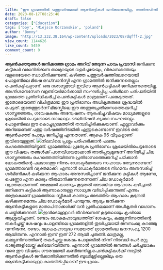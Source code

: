 ```yaml
---
title: "ഈ ഗ്രാമത്തിൽ പത്തുവർഷമായി ആൺകുട്ടികൾ ജനിക്കുന്നേയില്ല, അതിനുപിന്നിലെ ദുരൂഹത എന്താണ് ?"
date: 2023-08-17T08:25:48
draft: false
categories: ["Education"]
tags: ['boy', 'Miejsce Odrzanskie', 'poland']
author: "Bonny"
image: "http://13.232.38.164/wp-content/uploads/2023/08/dqfff-2.jpg"
view_count: 1144626
like_count: 5459
comment_count: 0
---
```


**ആൺകുഞ്ഞുങ്ങൾ ജനിക്കാത്ത ഗ്രാമം** **അറിവ് തേടുന്ന പാവം പ്രവാസി** ജനിക്കുന്ന കുട്ടികൾ വരാനിരിക്കുന്ന തലമുറയുടെ വളർച്ചയേയും, വികാസത്തെയും വളരെയേറെ സ്വാധീനിക്കുന്നുണ്ട്. കഴിഞ്ഞ പത്തുവർഷത്തിലേറെയായി പോളണ്ടിലെ മീഷെ ഒഡ്സാൻസ്കി എന്ന ഗ്രാമത്തിൽ ജനിക്കുന്നതെല്ലാം പെൺകുട്ടികളാണ്. ഒരു ദശാബ്ദമായി ഇവിടെ ആൺകുട്ടികൾ ജനിക്കുന്നതെയില്ല. [](http://13.232.38.164/wp-content/uploads/2023/08/dqfff-2.jpg)അഗ്നിശമനസേന വളണ്ടിയർമാർക്കായി സംഘടിപ്പിച്ച പരിശീലന പരിപാടിയിൽ ഗ്രാമത്തെ പ്രതിനിധികരിച്ച് പെൺകുട്ടികൾ മാത്രമാണ് പങ്കെടുത്തത്. ഇതോടെയാണ് വിചിത്രമായ ഈ പ്രതിഭാസം അധികൃതരുടെ ശ്രദ്ധയിൽ പെട്ടത്. ഇതേത്തുടർന്ന് മിജസ്കിലെ ഈ അത്ഭുതപ്രതിഭാസത്തെക്കുറിച്ച് ശാസ്ത്രജ്ഞരും, ഗവേഷകരും അന്വേഷണം ആരംഭിച്ചു.വിഷയം മാധ്യമങ്ങളുടെ ശ്രദ്ധയിൽ പെട്ടതോടെ നാലോളം ടെലിവിഷൻ ക്യാമറ സംഘങ്ങളും പോളണ്ടിലെ ഈ കൊച്ചുഗ്രാമത്തിൽ തമ്പടിച്ചിരിക്കുകയാണ്. ഏല്ലാവർക്കും അറിയേണ്ടത് പത്തു വർഷത്തിനിടയിൽ എന്തുകൊണ്ടാണ് ഇവിടെ ഒരു ആൺകുഞ്ഞ് പോലും ജനിച്ചില്ല എന്നതാണ്. ആകെ 96 വീടുകളാണ് ഇവിടെയുള്ളത്. [![](http://13.232.38.164/wp-content/uploads/2023/08/wfwfwff.webp)](http://13.232.38.164/wp-content/uploads/2023/08/wfwfwff.webp)നിലവിലെ പ്രശ്നം പരിഹരിക്കാൻ പലരും രംഗത്തെത്തിയിട്ടുണ്ട്. ഗ്രാമത്തിലെ പ്രത്യേക പ്രതിഭാസം ശ്രദ്ധയിൽപെട്ടതോടെ ഈ വിഷയം തങ്ങൾക്ക് പഠനവിധയമാക്കാൻ താൽപ്പര്യമുണ്ടന്ന് അറിയിച്ച് ചില ശാസ്ത്രജ്ഞരും രംഗത്തെത്തിയിരുന്നു.പ്രതിഭാസത്തെക്കുറിച്ച് പഠിക്കാൻ ലോകത്തിന്റെ പലഭാഗത്തു നിന്നും ഡോക്ടർമാരുടെ സഹായം തേടുന്നുണ്ടെന്ന് ഗ്രാമത്തലവൻ വ്യക്തമാക്കി. എന്നാൽ ഡോക്ടർമാരുടെ നിഗമനം അനുസരിച്ച് ഗർഭിണികൾ കഴിക്കുന്ന ആഹാരം അനുസരിച്ചാണ് ജനിക്കുന്ന കുട്ടികൾ ആണോ, പെണ്ണോ എന്ന കാര്യം തീരുമാനിക്കുന്നതെന്നാണ് ചില ഡോക്ടർമാർ വ്യക്തമാക്കുന്നത്. അമ്മമാർ കാത്സ്യം കൂടുതൽ അടങ്ങിയ ആഹാരം കഴിച്ചാൽ ജനിക്കുന്ന കുട്ടികൾ ആണാകാനുള്ള സാധ്യത വർധിപ്പിക്കുന്നുണ്ട് എന്നും അതുകൊണ്ട് ഗ്രാമത്തിലെ സ്ത്രീകൾ കാത്സ്യം അടങ്ങിയ ആഹാരം കൂടുതൽ കഴിക്കണമെന്നും ചില ഡോക്ടർമാർ പറയുന്നു. ആദ്യം ജനിക്കുന്ന ആൺകുട്ടികളുടെ മാതാപിതാക്കൾക്ക് വൻ പ്രതിഫലമാണ് അധികൃതർ വാഗ്ദാനം ചെയ്തിരിക്കുന്നത്. [![](http://13.232.38.164/wp-content/uploads/2023/08/fffffff.webp)](http://13.232.38.164/wp-content/uploads/2023/08/fffffff.webp)ഇവിടെയുള്ളവർ ജീവിക്കുന്നത് കൂടുതലായും കൃഷിയെ ആശ്രയിച്ചാണ്. രണ്ടാം ലോകമഹായുദ്ധത്തിന് ശേഷവും, കമ്മ്യൂണിസത്തിന്റെ തകർച്ചയ്ക്ക് ശേഷവും പോളണ്ടിലെ ഗ്രാമങ്ങളിൽ തുടർച്ചയായി ജനസംഖ്യ കുറഞ്ഞു വന്നിരുന്നു. രണ്ടാം ലോകമഹായുദ്ധ സമയത്ത് ഗ്രാമത്തിലെ ജനസംഖ്യ 1200 ആയിരുന്നു. എന്നാൽ ഇന്ന് ഇത് 272 ആയി ചുരുങ്ങി. മാത്രമല്ല, കമ്മ്യൂണിസത്തിന്റെ തകർച്ചയ്ക്കു ശേഷം പോളണ്ടിൽ നിന്ന് നിരവധി പേർ മറ്റു രാജ്യങ്ങളിലേയ്ക്ക് കുടിയേറിയിരുന്നു. എന്നാൽ ഗ്രാമത്തിൽ ജനങ്ങൾ ചർച്ചയാകും വരെ ഈ വിഷയം ഗൗരവമായി കണ്ടിരുന്നില്ല.പെൺകുട്ടികൾക്ക് നാട്ടിൽ ആൺകുട്ടികൾ ജനിക്കാതിരിക്കുന്നതിൽ ബുദ്ധിമുട്ടില്ലെങ്കിലും ഒരു ആൺകുട്ടിക്കായുള്ള കാത്തിരിപ്പിലാണ് ഈ ഗ്രാമം.
